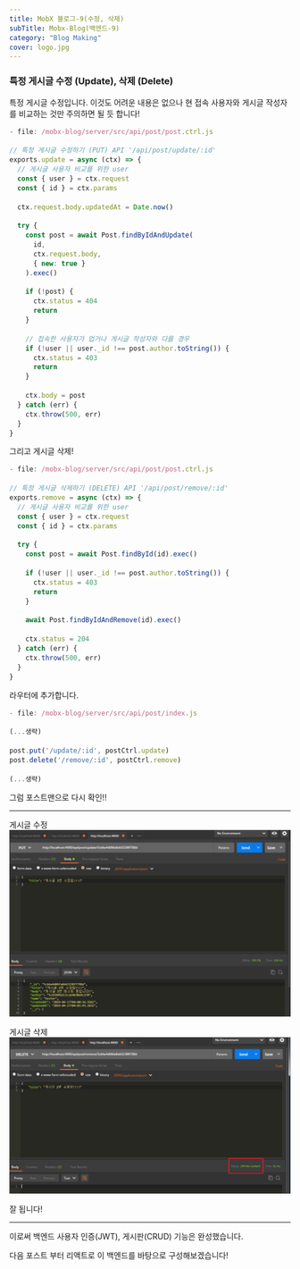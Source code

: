 ```yaml
---
title: MobX 블로그-9(수정, 삭제)
subTitle: Mobx-Blog(백엔드-9)
category: "Blog Making"
cover: logo.jpg
---
```


### 특정 게시글 수정 (Update), 삭제 (Delete)
특정 게시글 수정입니다. 이것도 어려운 내용은 없으나 현 접속 사용자와 게시글 작성자를 비교하는 것만 주의하면 될 듯 합니다!

```js
- file: /mobx-blog/server/src/api/post/post.ctrl.js

// 특정 게시글 수정하기 (PUT) API '/api/post/update/:id'
exports.update = async (ctx) => {
  // 게시글 사용자 비교를 위한 user
  const { user } = ctx.request
  const { id } = ctx.params

  ctx.request.body.updatedAt = Date.now()

  try {
    const post = await Post.findByIdAndUpdate(
      id,
      ctx.request.body,
      { new: true }
    ).exec()

    if (!post) {
      ctx.status = 404
      return
    }

    // 접속한 사용자가 업거나 게시글 작성자와 다를 경우
    if (!user || user._id !== post.author.toString()) {
      ctx.status = 403
      return
    }

    ctx.body = post
  } catch (err) {
    ctx.throw(500, err)
  }
}
```

그리고 게시글 삭제!

```js
- file: /mobx-blog/server/src/api/post/post.ctrl.js

// 특정 게시글 삭제하기 (DELETE) API '/api/post/remove/:id'
exports.remove = async (ctx) => {
  // 게시글 사용자 비교를 위한 user
  const { user } = ctx.request
  const { id } = ctx.params

  try {
    const post = await Post.findById(id).exec()

    if (!user || user._id !== post.author.toString()) {
      ctx.status = 403
      return
    }

    await Post.findByIdAndRemove(id).exec()

    ctx.status = 204
  } catch (err) {
    ctx.throw(500, err)
  }
} 
```

라우터에 추가합니다.

```js
- file: /mobx-blog/server/src/api/post/index.js

(...생략)

post.put('/update/:id', postCtrl.update)
post.delete('/remove/:id', postCtrl.remove)

(...생략)
```

그럼 포스트맨으로 다시 확인!!

***

게시글 수정
![Postman1](./postman1.png)

게시글 삭제
![Postman2](./postman2.png)

잘 됩니다!

***

이로써 백엔드 사용자 인증(JWT), 게시판(CRUD) 기능은 완성했습니다.

다음 포스트 부터 리액트로 이 백엔드를 바탕으로 구성해보겠습니다!
